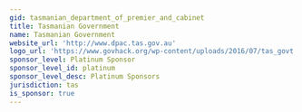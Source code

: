```yaml
---
gid: tasmanian_department_of_premier_and_cabinet
title: Tasmanian Government
name: Tasmanian Government
website_url: 'http://www.dpac.tas.gov.au'
logo_url: 'https://www.govhack.org/wp-content/uploads/2016/07/tas_govt.png'
sponsor_level: Platinum Sponsor
sponsor_level_id: platinum
sponsor_level_desc: Platinum Sponsors
jurisdiction: tas
is_sponsor: true
---
```

